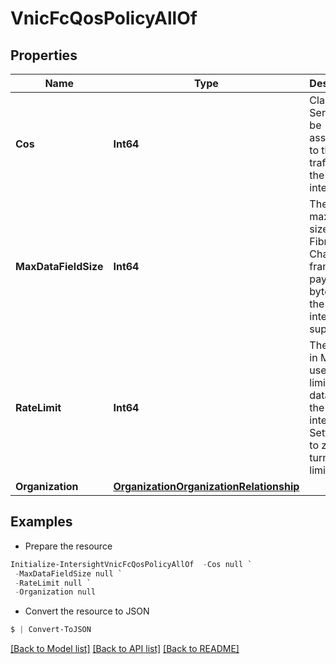 # VnicFcQosPolicyAllOf
## Properties

Name | Type | Description | Notes
------------ | ------------- | ------------- | -------------
**Cos** | **Int64** | Class of Service to be associated to the traffic on the virtual interface. | [optional] 
**MaxDataFieldSize** | **Int64** | The maximum size of the Fibre Channel frame payload bytes that the virtual interface supports. | [optional] 
**RateLimit** | **Int64** | The value in Mbps to use for limiting the data rate on the virtual interface. Setting this to zero will turn rate limiting off. | [optional] 
**Organization** | [**OrganizationOrganizationRelationship**](OrganizationOrganizationRelationship.md) |  | [optional] 

## Examples

- Prepare the resource
```powershell
Initialize-IntersightVnicFcQosPolicyAllOf  -Cos null `
 -MaxDataFieldSize null `
 -RateLimit null `
 -Organization null
```

- Convert the resource to JSON
```powershell
$ | Convert-ToJSON
```

[[Back to Model list]](../README.md#documentation-for-models) [[Back to API list]](../README.md#documentation-for-api-endpoints) [[Back to README]](../README.md)

